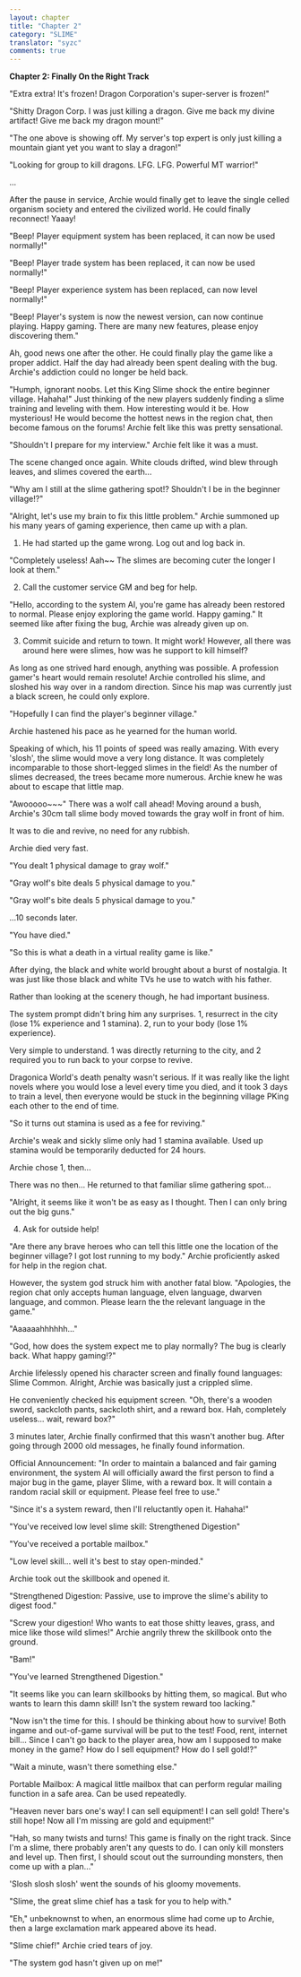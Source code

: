 ```yaml
---
layout: chapter
title: "Chapter 2"
category: "SLIME"
translator: "syzc"
comments: true
---
```


**Chapter 2: Finally On the Right Track**

"Extra extra! It's frozen! Dragon Corporation's super-server is frozen!"

"Shitty Dragon Corp. I was just killing a dragon. Give me back my divine artifact! Give me back my dragon mount!"

"The one above is showing off. My server's top expert is only just killing a mountain giant yet you want to slay a dragon!"

"Looking for group to kill dragons. LFG. LFG. Powerful MT warrior!"

...

After the pause in service, Archie would finally get to leave the single celled organism society and entered the civilized world. He could finally reconnect! Yaaay!

"Beep! Player equipment system has been replaced, it can now be used normally!"

"Beep! Player trade system has been replaced, it can now be used normally!"

"Beep! Player experience system has been replaced, can now level normally!"

"Beep! Player's system is now the newest version, can now continue playing. Happy gaming. There are many new features, please enjoy discovering them."

Ah, good news one after the other. He could finally play the game like a proper addict. Half the day had already been spent dealing with the bug. Archie's addiction could no longer be held back.

"Humph, ignorant noobs. Let this King Slime shock the entire beginner village. Hahaha!" Just thinking of the new players suddenly finding a slime training and leveling with them. How interesting would it be. How mysterious! He would become the hottest news in the region chat, then become famous on the forums! Archie felt like this was pretty sensational.

"Shouldn't I prepare for my interview." Archie felt like it was a must.

The scene changed once again. White clouds drifted, wind blew through leaves, and slimes covered the earth...

"Why am I still at the slime gathering spot!? Shouldn't I be in the beginner village!?"

"Alright, let's use my brain to fix this little problem." Archie summoned up his many years of gaming experience, then came up with a plan.

1. He had started up the game wrong. Log out and log back in. 

"Completely useless! Aah~~ The slimes are becoming cuter the longer I look at them."

2. Call the customer service GM and beg for help.

"Hello, according to the system AI, you're game has already been restored to normal. Please enjoy exploring the game world. Happy gaming." It seemed like after fixing the bug, Archie was already given up on.

3. Commit suicide and return to town. It might work! However, all there was around here were slimes, how was he support to kill himself?

As long as one strived hard enough, anything was possible. A profession gamer's heart would remain resolute! Archie controlled his slime, and sloshed his way over in a random direction. Since his map was currently just a black screen, he could only explore.

"Hopefully I can find the player's beginner village."

Archie hastened his pace as he yearned for the human world.

Speaking of which, his 11 points of speed was really amazing. With every 'slosh', the slime would move a very long distance. It was completely incomparable to those short-legged slimes in the field! As the number of slimes decreased, the trees became more numerous. Archie knew he was about to escape that little map.

"Awooooo~~~" There was a wolf call ahead! Moving around a bush, Archie's 30cm tall slime body moved towards the gray wolf in front of him. 

It was to die and revive, no need for any rubbish.

Archie died very fast.

"You dealt 1 physical damage to gray wolf."

"Gray wolf's bite deals 5 physical damage to you."

"Gray wolf's bite deals 5 physical damage to you."

...10 seconds later.

"You have died."

"So this is what a death in a virtual reality game is like."

After dying, the black and white world brought about a burst of nostalgia. It was just like those black and white TVs he use to watch with his father.

Rather than looking at the scenery though, he had important business.

The system prompt didn't bring him any surprises. 1, resurrect in the city (lose 1% experience and 1 stamina). 2, run to your body (lose 1% experience).

Very simple to understand. 1 was directly returning to the city, and 2 required you to run back to your corpse to revive.

Dragonica World's death penalty wasn't serious. If it was really like the light novels where you would lose a level every time you died, and it took 3 days to train a level, then everyone would be stuck in the beginning village PKing each other to the end of time.

"So it turns out stamina is used as a fee for reviving."

Archie's weak and sickly slime only had 1 stamina available. Used up stamina would be temporarily deducted for 24 hours.

Archie chose 1, then...

There was no then... He returned to that familiar slime gathering spot...

"Alright, it seems like it won't be as easy as I thought. Then I can only bring out the big guns."

4. Ask for outside help!

"Are there any brave heroes who can tell this little one the location of the beginner village? I got lost running to my body." Archie proficiently asked for help in the region chat.

However, the system god struck him with another fatal blow. "Apologies, the region chat only accepts human language, elven language, dwarven language, and common. Please learn the the relevant language in the game."

"Aaaaaahhhhhh..."

"God, how does the system expect me to play normally? The bug is clearly back. What happy gaming!?"

Archie lifelessly opened his character screen and finally found languages: Slime Common. Alright, Archie was basically just a crippled slime.

He conveniently checked his equipment screen. "Oh, there's a wooden sword, sackcloth pants, sackcloth shirt, and a reward box. Hah, completely useless... wait, reward box?"

3 minutes later, Archie finally confirmed that this wasn't another bug. After going through 2000 old messages, he finally found information.

Official Announcement: "In order to maintain a balanced and fair gaming environment, the system AI will officially award the first person to find a major bug in the game, player Slime, with a reward box. It will contain a random racial skill or equipment. Please feel free to use."

"Since it's a system reward, then I'll reluctantly open it. Hahaha!"

"You've received low level slime skill: Strengthened Digestion"

"You've received a portable mailbox."

"Low level skill... well it's best to stay open-minded."

Archie took out the skillbook and opened it.

"Strengthened Digestion: Passive, use to improve the slime's ability to digest food."

"Screw your digestion! Who wants to eat those shitty leaves, grass, and mice like those wild slimes!" Archie angrily threw the skillbook onto the ground.

"Bam!"

"You've learned Strengthened Digestion." 

"It seems like you can learn skillbooks by hitting them, so magical. But who wants to learn this damn skill! Isn't the system reward too lacking."

"Now isn't the time for this. I should be thinking about how to survive! Both ingame and out-of-game survival will be put to the test! Food, rent, internet bill... Since I can't go back to the player area, how am I supposed to make money in the game? How do I sell equipment? How do I sell gold!?"

"Wait a minute, wasn't there something else."

Portable Mailbox: A magical little mailbox that can perform regular mailing function in a safe area. Can be used repeatedly.

"Heaven never bars one's way! I can sell equipment! I can sell gold! There's still hope! Now all I'm missing are gold and equipment!"

"Hah, so many twists and turns! This game is finally on the right track. Since I'm a slime, there probably aren't any quests to do. I can only kill monsters and level up. Then first, I should scout out the surrounding monsters, then come up with a plan..."

'Slosh slosh slosh' went the sounds of his gloomy movements.

"Slime, the great slime chief has a task for you to help with."

"Eh," unbeknownst to when, an enormous slime had come up to Archie, then a large exclamation mark appeared above its head.

"Slime chief!" Archie cried tears of joy.

"The system god hasn't given up on me!"
